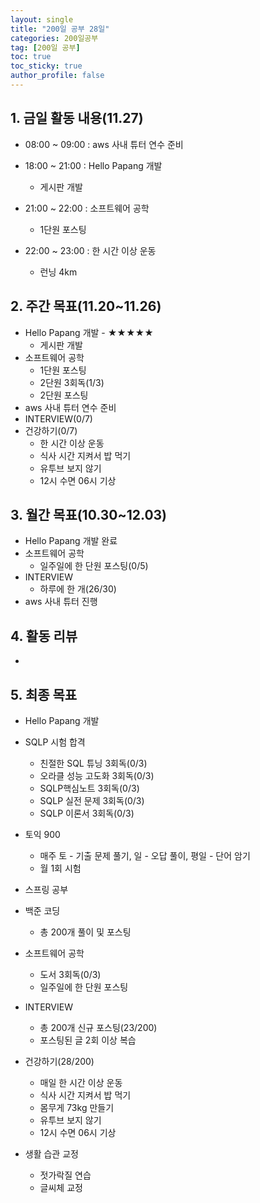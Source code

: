 ```yaml
---
layout: single
title: "200일 공부 28일"
categories: 200일공부
tag: [200일 공부]
toc: true
toc_sticky: true
author_profile: false
---
```


## 1. 금일 활동 내용(11.27)

* 08:00 ~ 09:00 : aws 사내 튜터 연수 준비
* 18:00 ~ 21:00 : Hello Papang 개발
  * 게시판 개발
* 21:00 ~ 22:00 : 소프트웨어 공학
  * 1단원 포스팅

* 22:00 ~ 23:00 : 한 시간 이상 운동
  * 런닝 4km



##  2. 주간 목표(11.20~11.26)

* Hello Papang 개발 - ★★★★★
  * 게시판 개발
* 소프트웨어 공학
  * 1단원 포스팅
  * 2단원 3회독(1/3)
  * 2단원 포스팅
* aws 사내 튜터 연수 준비
* INTERVIEW(0/7)
* 건강하기(0/7)
  * 한 시간 이상 운동
  * 식사 시간 지켜서 밥 먹기
  * 유투브 보지 않기
  * 12시 수면 06시 기상




## 3. 월간 목표(10.30~12.03)

* Hello Papang 개발 완료
* 소프트웨어 공학
  * 일주일에 한 단원 포스팅(0/5)
* INTERVIEW
  * 하루에 한 개(26/30)
* aws 사내 튜터 진행



## 4. 활동 리뷰

* 



## 5. 최종 목표

* Hello Papang 개발
* SQLP 시험 합격
  * 친절한 SQL 튜닝 3회독(0/3)
  * 오라클 성능 고도화 3회독(0/3)
  * SQLP핵심노트 3회독(0/3)
  * SQLP 실전 문제 3회독(0/3)
  * SQLP 이론서 3회독(0/3)
* 토익 900
  * 매주 토 - 기출 문제 풀기, 일 - 오답 풀이, 평일 - 단어 암기
  * 월 1회 시험

* 스프링 공부


* 백준 코딩
  * 총 200개 풀이 및 포스팅
* 소프트웨어 공학
  * 도서 3회독(0/3)
  * 일주일에 한 단원 포스팅
* INTERVIEW
  * 총 200개 신규 포스팅(23/200)
  * 포스팅된 글 2회 이상 복습
* 건강하기(28/200)
  * 매일 한 시간 이상 운동
  * 식사 시간 지켜서 밥 먹기
  * 몸무게 73kg 만들기
  * 유투브 보지 않기
  * 12시 수면 06시 기상
* 생활 습관 교정
  * 젓가락질 연습
  * 글씨체 교정




